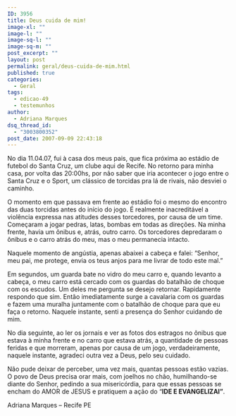 ```yaml
---
ID: 3956
title: Deus cuida de mim!
image-xl: ""
image-l: ""
image-sq-l: ""
image-sq-m: ""
post_excerpt: ""
layout: post
permalink: geral/deus-cuida-de-mim.html
published: true
categories:
  - Geral
tags:
  - edicao-49
  - testemunhos
author:
  - Adriana Marques
dsq_thread_id:
  - "3003800352"
post_date: 2007-09-09 22:43:18
---
```

No dia 11.04.07, fui à casa dos meus pais, que fica próxima ao estádio de futebol do Santa Cruz, um clube aqui de Recife. No retorno para minha casa, por volta das 20:00hs, por não saber que iria acontecer o jogo entre o Santa Cruz e o Sport, um clássico de torcidas pra lá de rivais, não desviei o caminho.

O momento em que passava em frente ao estádio foi o mesmo do encontro das duas torcidas antes do início do jogo. É realmente inacreditável a violência expressa nas atitudes desses torcedores, por causa de um time. Começaram a jogar pedras, latas, bombas em todas as direções. Na minha frente, havia um ônibus e, atrás, outro carro. Os torcedores depredaram o ônibus e o carro atrás do meu, mas o meu permanecia intacto.

Naquele momento de angústia, apenas abaixei a cabeça e falei: “Senhor, meu pai, me protege, envia os teus anjos para me livrar de todo este mal.”

Em segundos, um guarda bate no vidro do meu carro e, quando levanto a cabeça, o meu carro está cercado com os guardas do batalhão de choque com os escudos. Um deles me pergunta se desejo retornar. Rapidamente respondo que sim. Então imediatamente surge a cavalaria com os guardas e fazem uma muralha juntamente com o batalhão de choque para que eu faça o retorno. Naquele instante, senti a presença do Senhor cuidando de mim.

No dia seguinte, ao ler os jornais e ver as fotos dos estragos no ônibus que estava à minha frente e no carro que estava atrás, a quantidade de pessoas feridas e que morreram, apenas por causa de um jogo, verdadeiramente, naquele instante, agradeci outra vez a Deus, pelo seu cuidado.

Não pude deixar de perceber, uma vez mais, quantas pessoas estão vazias. O povo de Deus precisa orar mais, com joelhos no chão, humilhando-se diante do Senhor, pedindo a sua misericórdia, para que essas pessoas se encham do AMOR de JESUS e pratiquem a ação do “<b>IDE E EVANGELIZAI”</b>.

Adriana Marques – Recife PE